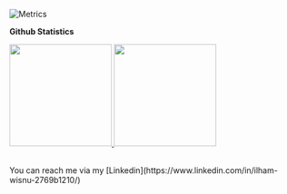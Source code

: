 ![Metrics](https://metrics.lecoq.io/ilhmwisnu?template=classic&base.activity=0&base.community=0&base.repositories=0&base.metadata=0&isocalendar=1&introduction=1&base=header%2C%20activity%2C%20community%2C%20repositories%2C%20metadata&base.indepth=true&base.hireable=false&base.skip=false&isocalendar=false&isocalendar.duration=half-year&introduction=false&introduction.title=true&config.timezone=Asia%2FJakarta&config.display=large)
<br>

**Github Statistics**
<p align="left">
<a href="https://github.com/ilhmwisnu">
  <img height="180em" src="https://github-readme-stats-eight-theta.vercel.app/api?username=ilhmwisnu&show_icons=true&theme=vue&include_all_commits=true&count_private=true"/>     <img height="180em" src="https://github-readme-stats-eight-theta.vercel.app/api/top-langs/?username=ilhmwisnu&layout=compact&langs_count=8&theme=vue"/>
</a>
</p>
<br>
You can reach me via my [Linkedin](https://www.linkedin.com/in/ilham-wisnu-2769b1210/)  
